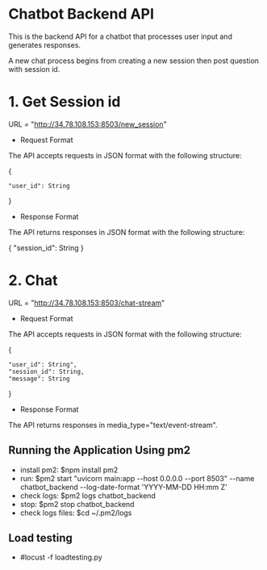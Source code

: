 # Chatbot Backend API

This is the backend API for a chatbot that processes user input and generates responses.

A new chat process begins from creating a new session then post question with session id.

# 1. Get Session id

URL = "http://34.78.108.153:8503/new_session"

- Request Format

The API accepts requests in JSON format with the following structure:

{
   
    "user_id": String
}

- Response Format

The API returns responses in JSON format with the following structure:

{
    "session_id": String
}

# 2. Chat 

URL = "http://34.78.108.153:8503/chat-stream"

- Request Format

The API accepts requests in JSON format with the following structure:

{
   
    "user_id": String",
    "session_id": String,
    "message": String
}

- Response Format

The API returns responses in media_type="text/event-stream".

## Running the Application Using pm2
- install pm2: $npm install pm2
- run: $pm2 start "uvicorn main:app --host 0.0.0.0 --port 8503" --name chatbot_backend --log-date-format 'YYYY-MM-DD HH:mm Z'
- check logs: $pm2 logs chatbot_backend
- stop: $pm2 stop chatbot_backend
- check logs files: $cd ~/.pm2/logs

## Load testing
- #locust -f loadtesting.py 
